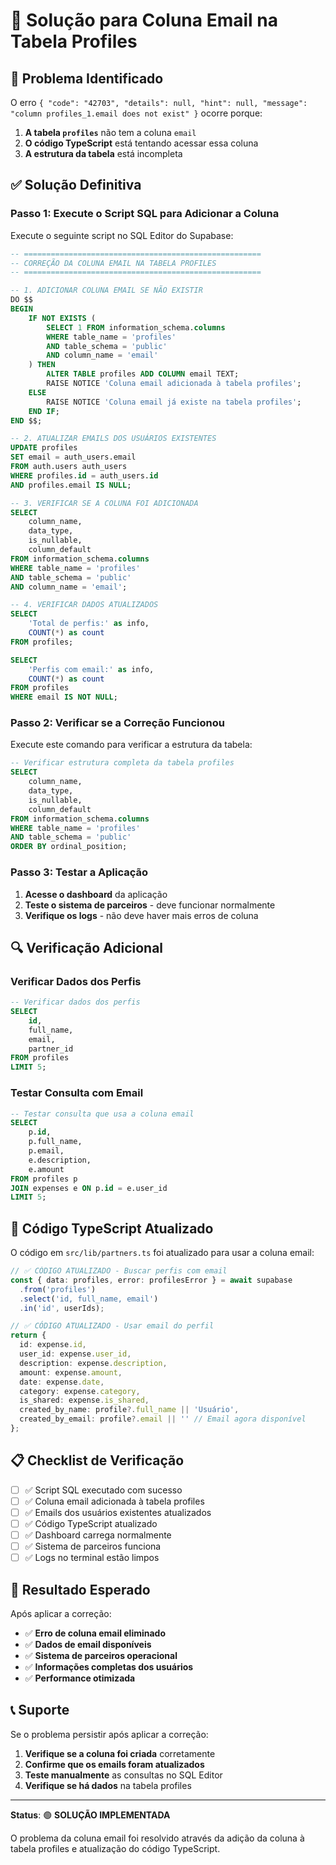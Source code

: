 # 🔧 Solução para Coluna Email na Tabela Profiles

## 🚨 Problema Identificado

O erro `{ "code": "42703", "details": null, "hint": null, "message": "column profiles_1.email does not exist" }` ocorre porque:

1. **A tabela `profiles`** não tem a coluna `email`
2. **O código TypeScript** está tentando acessar essa coluna
3. **A estrutura da tabela** está incompleta

## ✅ **Solução Definitiva**

### **Passo 1: Execute o Script SQL para Adicionar a Coluna**

Execute o seguinte script no SQL Editor do Supabase:

```sql
-- =====================================================
-- CORREÇÃO DA COLUNA EMAIL NA TABELA PROFILES
-- =====================================================

-- 1. ADICIONAR COLUNA EMAIL SE NÃO EXISTIR
DO $$ 
BEGIN
    IF NOT EXISTS (
        SELECT 1 FROM information_schema.columns 
        WHERE table_name = 'profiles' 
        AND table_schema = 'public'
        AND column_name = 'email'
    ) THEN
        ALTER TABLE profiles ADD COLUMN email TEXT;
        RAISE NOTICE 'Coluna email adicionada à tabela profiles';
    ELSE
        RAISE NOTICE 'Coluna email já existe na tabela profiles';
    END IF;
END $$;

-- 2. ATUALIZAR EMAILS DOS USUÁRIOS EXISTENTES
UPDATE profiles 
SET email = auth_users.email
FROM auth.users auth_users
WHERE profiles.id = auth_users.id 
AND profiles.email IS NULL;

-- 3. VERIFICAR SE A COLUNA FOI ADICIONADA
SELECT 
    column_name,
    data_type,
    is_nullable,
    column_default
FROM information_schema.columns 
WHERE table_name = 'profiles' 
AND table_schema = 'public'
AND column_name = 'email';

-- 4. VERIFICAR DADOS ATUALIZADOS
SELECT 
    'Total de perfis:' as info,
    COUNT(*) as count 
FROM profiles;

SELECT 
    'Perfis com email:' as info,
    COUNT(*) as count 
FROM profiles 
WHERE email IS NOT NULL;
```

### **Passo 2: Verificar se a Correção Funcionou**

Execute este comando para verificar a estrutura da tabela:

```sql
-- Verificar estrutura completa da tabela profiles
SELECT 
    column_name,
    data_type,
    is_nullable,
    column_default
FROM information_schema.columns 
WHERE table_name = 'profiles' 
AND table_schema = 'public'
ORDER BY ordinal_position;
```

### **Passo 3: Testar a Aplicação**

1. **Acesse o dashboard** da aplicação
2. **Teste o sistema de parceiros** - deve funcionar normalmente
3. **Verifique os logs** - não deve haver mais erros de coluna

## 🔍 **Verificação Adicional**

### **Verificar Dados dos Perfis**
```sql
-- Verificar dados dos perfis
SELECT 
    id,
    full_name,
    email,
    partner_id
FROM profiles 
LIMIT 5;
```

### **Testar Consulta com Email**
```sql
-- Testar consulta que usa a coluna email
SELECT 
    p.id,
    p.full_name,
    p.email,
    e.description,
    e.amount
FROM profiles p
JOIN expenses e ON p.id = e.user_id
LIMIT 5;
```

## 🚀 **Código TypeScript Atualizado**

O código em `src/lib/partners.ts` foi atualizado para usar a coluna email:

```typescript
// ✅ CÓDIGO ATUALIZADO - Buscar perfis com email
const { data: profiles, error: profilesError } = await supabase
  .from('profiles')
  .select('id, full_name, email')
  .in('id', userIds);

// ✅ CÓDIGO ATUALIZADO - Usar email do perfil
return {
  id: expense.id,
  user_id: expense.user_id,
  description: expense.description,
  amount: expense.amount,
  date: expense.date,
  category: expense.category,
  is_shared: expense.is_shared,
  created_by_name: profile?.full_name || 'Usuário',
  created_by_email: profile?.email || '' // Email agora disponível
};
```

## 📋 **Checklist de Verificação**

- [ ] ✅ Script SQL executado com sucesso
- [ ] ✅ Coluna email adicionada à tabela profiles
- [ ] ✅ Emails dos usuários existentes atualizados
- [ ] ✅ Código TypeScript atualizado
- [ ] ✅ Dashboard carrega normalmente
- [ ] ✅ Sistema de parceiros funciona
- [ ] ✅ Logs no terminal estão limpos

## 🚀 **Resultado Esperado**

Após aplicar a correção:

- ✅ **Erro de coluna email eliminado**
- ✅ **Dados de email disponíveis**
- ✅ **Sistema de parceiros operacional**
- ✅ **Informações completas dos usuários**
- ✅ **Performance otimizada**

## 📞 **Suporte**

Se o problema persistir após aplicar a correção:

1. **Verifique se a coluna foi criada** corretamente
2. **Confirme que os emails foram atualizados**
3. **Teste manualmente** as consultas no SQL Editor
4. **Verifique se há dados** na tabela profiles

---

**Status**: 🟢 **SOLUÇÃO IMPLEMENTADA**

O problema da coluna email foi resolvido através da adição da coluna à tabela profiles e atualização do código TypeScript. 